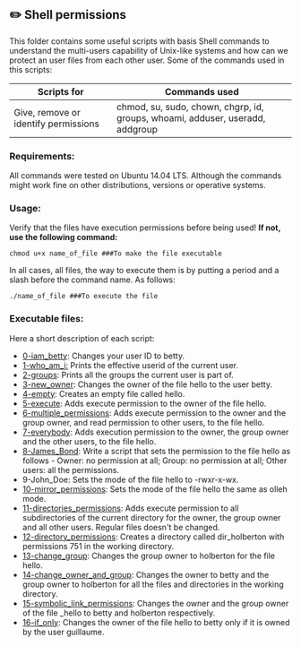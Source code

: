 ## :pencil2: Shell permissions
This folder contains some useful scripts with basis Shell commands to understand the multi-users capability of Unix-like systems and how can we protect an user files from each other user. Some of the commands used in this scripts:

| Scripts for |Commands used|
|--|--|
| Give, remove or identify permissions | chmod, su, sudo, chown, chgrp, id, groups, whoami, adduser, useradd, addgroup |

### Requirements:
All commands were tested on Ubuntu 14.04 LTS. Although the commands might work fine on other distributions, versions or operative systems.

### Usage:
Verify that the files have execution permissions before being used! **If not, use the following command:**

    chmod u+x name_of_file ###To make the file executable

In all cases, all files, the way to execute them is by putting a period and a slash before the command name. As follows:

    ./name_of_file ###To execute the file

### Executable files:

Here a short description of each script:

+ [0-iam_betty](https://github.com/dmhenaopa/holberton-system_engineering-devops/blob/master/0x01-shell_permissions/0-iam_betty): Changes your user ID to betty.
+ [1-who_am_i:](https://github.com/dmhenaopa/holberton-system_engineering-devops/blob/master/0x01-shell_permissions/1-who_am_i) Prints the effective userid of the current user.
+ [2-groups](https://github.com/dmhenaopa/holberton-system_engineering-devops/blob/master/0x01-shell_permissions/2-groups): Prints all the groups the current user is part of.
+ [3-new_owner](https://github.com/dmhenaopa/holberton-system_engineering-devops/blob/master/0x01-shell_permissions/3-new_owner): Changes the owner of the file hello to the user betty.
+ [4-empty](https://github.com/dmhenaopa/holberton-system_engineering-devops/blob/master/0x01-shell_permissions/4-empty): Creates an empty file called hello.
+ [5-execute](https://github.com/dmhenaopa/holberton-system_engineering-devops/blob/master/0x01-shell_permissions/5-execute): Adds execute permission to the owner of the file hello.
+ [6-multiple_permissions](https://github.com/dmhenaopa/holberton-system_engineering-devops/blob/master/0x01-shell_permissions/6-multiple_permissions): Adds execute permission to the owner and the group owner, and read permission to other users, to the file hello.
+ [7-everybody](https://github.com/dmhenaopa/holberton-system_engineering-devops/blob/master/0x01-shell_permissions/7-everybody): Adds execution permission to the owner, the group owner and the other users, to the file hello.
+ [8-James_Bond](https://github.com/dmhenaopa/holberton-system_engineering-devops/blob/master/0x01-shell_permissions/8-James_Bond): Write a script that sets the permission to the file hello as follows - Owner: no permission at all; Group: no permission at all; Other users: all the permissions.
+ 9-John_Doe: Sets the mode of the file hello to -rwxr-x-wx.
+ [10-mirror_permissions](https://github.com/dmhenaopa/holberton-system_engineering-devops/blob/master/0x01-shell_permissions/10-mirror_permissions): Sets the mode of the file hello the same as olleh mode.
+ [11-directories_permissions](https://github.com/dmhenaopa/holberton-system_engineering-devops/blob/master/0x01-shell_permissions/11-directories_permissions): Adds execute permission to all subdirectories of the current directory for the owner, the group owner and all other users. Regular files doesn't be changed.
+ [12-directory_permissions](https://github.com/dmhenaopa/holberton-system_engineering-devops/blob/master/0x01-shell_permissions/12-directory_permissions): Creates a directory called dir_holberton with permissions 751 in the working directory.
+ [13-change_group](https://github.com/dmhenaopa/holberton-system_engineering-devops/blob/master/0x01-shell_permissions/13-change_group): Changes the group owner to holberton for the file hello.
+ [14-change_owner_and_group](https://github.com/dmhenaopa/holberton-system_engineering-devops/blob/master/0x01-shell_permissions/14-change_owner_and_group): Changes the owner to betty and the group owner to holberton for all the files and directories in the working directory.
+ [15-symbolic_link_permissions](https://github.com/dmhenaopa/holberton-system_engineering-devops/blob/master/0x01-shell_permissions/15-symbolic_link_permissions): Changes the owner and the group owner of the file _hello to betty and holberton respectively.
+ [16-if_only](https://github.com/dmhenaopa/holberton-system_engineering-devops/blob/master/0x01-shell_permissions/16-if_only): Changes the owner of the file hello to betty only if it is owned by the user guillaume.
<!--stackedit_data:
eyJoaXN0b3J5IjpbMjAxNTc5MjU3OSw3OTA3MjM1MzhdfQ==
-->